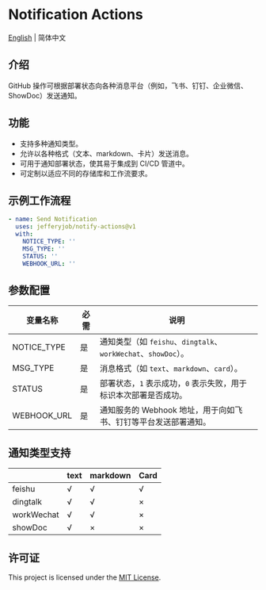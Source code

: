 # Notification Actions
[English](README.en.md) | 简体中文

## 介绍
GitHub 操作可根据部署状态向各种消息平台（例如，飞书、钉钉、企业微信、ShowDoc）发送通知。

## 功能
- 支持多种通知类型。
- 允许以各种格式（文本、markdown、卡片）发送消息。
- 可用于通知部署状态，使其易于集成到 CI/CD 管道中。
- 可定制以适应不同的存储库和工作流要求。

## 示例工作流程

```yaml
- name: Send Notification
  uses: jefferyjob/notify-actions@v1
  with:
    NOTICE_TYPE: ''
    MSG_TYPE: ''
    STATUS: ''
    WEBHOOK_URL: ''
```

## 参数配置
| 变量名称 | 必需 | 说明 |
| ------------ | -------- | --------------------- |
| NOTICE_TYPE | 是 |通知类型（如 `feishu`、`dingtalk`、`workWechat`、`showDoc`）。|
| MSG_TYPE | 是 | 消息格式（如 `text`、`markdown`、`card`）。|
| STATUS     | 是    | 部署状态，`1` 表示成功，`0` 表示失败，用于标识本次部署是否成功。                                        |
| WEBHOOK_URL | 是    | 通知服务的 Webhook 地址，用于向如飞书、钉钉等平台发送部署通知。                                        |

## 通知类型支持
|            | text | markdown | Card |
| ---------- | ---- | ------- | ---- |
| feishu     | √    | √       | √    |
| dingtalk   | √    | √       | ×    |
| workWechat | √    | √       | ×    |
| showDoc    | √    | ×       | ×    |

## 许可证
This project is licensed under the [MIT License](LICENSE).